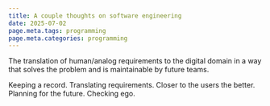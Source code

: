```yaml
---
title: A couple thoughts on software engineering
date: 2025-07-02
page.meta.tags: programming
page.meta.categories: programming
---
```


The translation of human/analog requirements to the digital domain in a way that solves the problem and is maintainable by future teams.

Keeping a record.
Translating requirements.
Closer to the users the better.
Planning for the future.
Checking ego.
